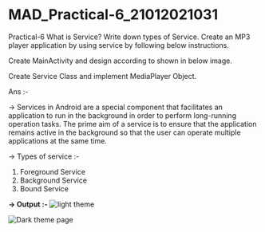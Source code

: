 # MAD_Practical-6_21012021031

Practical-6 What is Service? Write down types of Service. Create an MP3 player application by using service by following below instructions.

Create MainActivity and design according to shown in below image.

Create Service Class and implement MediaPlayer Object.

Ans :-

-> Services in Android are a special component that facilitates an application to run in the background in order to perform long-running operation tasks.
The prime aim of a service is to ensure that the application remains active in the background so that the user can operate multiple applications at the same time.

-> Types of service :-

1. Foreground Service
2. Background Service
3.  Bound Service

   
<b>-> Output :-</b>
![light theme](https://github.com/Harshil-Ghadiya/MAD_Practical-6_21012021031/assets/122811629/1966aefa-4176-4751-a863-6d07e749d1bf)





![Dark theme page](https://github.com/Harshil-Ghadiya/MAD_Practical-6_21012021031/assets/122811629/f9e9792f-0065-4c10-982f-75b9ae70bf2c)


